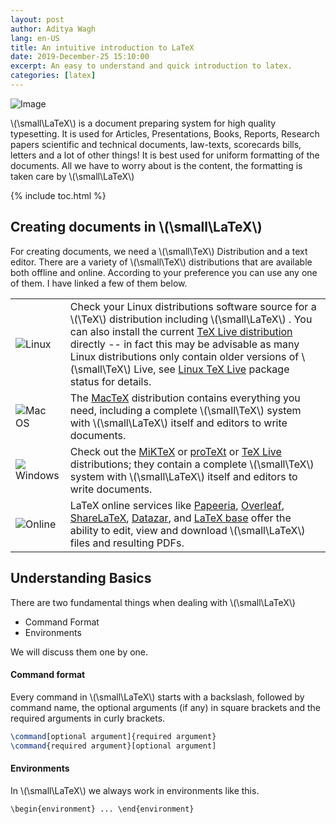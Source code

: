 ```yaml
---
layout: post
author: Aditya Wagh
lang: en-US
title: An intuitive introduction to LaTeX
date: 2019-December-25 15:10:00
excerpt: An easy to understand and quick introduction to latex.
categories: [latex]
---
```


![Image](/assets/images/post-images/latex.jpg)

\\(\small\LaTeX\\) is a document preparing system for high quality typesetting. It is used for Articles, Presentations, Books, Reports, Research papers scientific and technical documents, law-texts, scorecards bills, letters and a lot of other things! It is best used for uniform formatting of the documents. All we have to worry about is the content, the formatting is taken care by \\(\small\LaTeX\\)

{% include toc.html %}

## Creating documents in \\(\small\LaTeX\\)

For creating documents, we need a \\(\small\TeX\\) Distribution and a text editor. There are a variety of \\(\small\TeX\\) distributions that are available both offline and online. According to your preference you can use any one of them. I have linked a few of them below.

<table>
<tr>
    <td class="text-center"><img src="https://img.icons8.com/color/48/000000/linux.png">Linux</td>
    <td>Check your Linux distributions software source for a \(\TeX\) distribution including  \(\small\LaTeX\) . You can also install the current <a href="https://www.tug.org/texlive">TeX Live distribution</a> directly -- in fact this may be advisable as many Linux distributions only contain older versions of \(\small\TeX\) Live, see <a href="https://repology.org/metapackage/texlive/versions">Linux TeX Live</a> package status for details. </td>
</tr>
<tr>
    <td class="text-center"><img src="https://img.icons8.com/color/48/000000/mac-logo.png">Mac OS</td>
    <td>The <a href="http://www.tug.org/mactex">MacTeX</a> distribution contains everything you need, including a complete \(\small\TeX\) system with  \(\small\LaTeX\) itself and editors to write documents.</td>
</tr>
<tr>
    <td class="text-center"><img src="https://img.icons8.com/color/48/000000/windows-10.png">Windows</td>
    <td>Check out the <a href="http://miktex.org/">MiKTeX</a> or <a href="http://www.tug.org/protext/">proTeXt</a> or <a href="http://www.tug.org/texlive">TeX Live</a> distributions; they contain a complete \(\small\TeX\) system with  \(\small\LaTeX\) itself and editors to write documents.</td>
</tr>
<tr>
    <td class="text-center"><img src="https://img.icons8.com/color/48/000000/globe--v1.png">Online</td>
    <td>LaTeX online services like <a href="http://papeeria.com/">Papeeria</a>, <a href="https://www.overleaf.com/">Overleaf</a>, <a href="https://www.sharelatex.com/">ShareLaTeX</a>, <a href="https://www.datazar.com/">Datazar</a>, and <a href="https://latexbase.com/">LaTeX base</a> offer the ability to edit, view and download  \(\small\LaTeX\) files and resulting PDFs.</td>
</tr>
</table>

## Understanding Basics

There are two fundamental things when dealing with \\(\small\LaTeX\\)

-   Command Format
-   Environments

We will discuss them one by one.

#### Command format

Every command in \\(\small\LaTeX\\) starts with a backslash, followed by command name, the optional arguments (if any) in square brackets and the required arguments in curly brackets.

```latex
\command[optional argument]{required argument}
\command{required argument}[optional argument]
```

#### Environments

In \\(\small\LaTeX\\) we always work in environments like this.

```
\begin{environment} ... \end{environment}
```